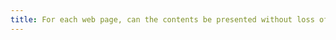 ```yaml
---
title: For each web page, can the contents be presented without loss of information or functionality and without resorting to either vertical scrolling for a window having a height of 256px, or horizontal scrolling for a window having a width of 320px (excluding particular cases)?
---
```

